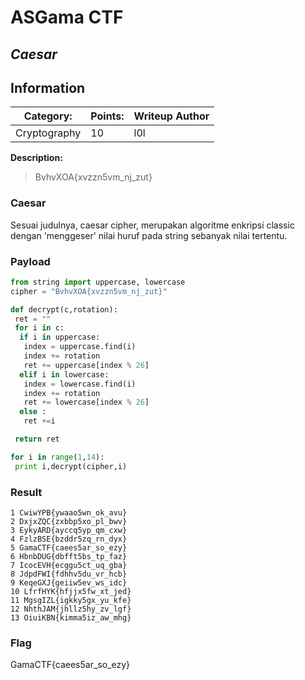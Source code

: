 # __ASGama CTF__ 
## _Caesar_

## Information
**Category:** | **Points:** | **Writeup Author**
--- | --- | ---
Cryptography | 10 | l0l

**Description:** 

> BvhvXOA{xvzzn5vm_nj_zut}

### Caesar
Sesuai judulnya, caesar cipher, merupakan algoritme enkripsi classic dengan 'menggeser' nilai huruf pada string sebanyak nilai tertentu.

### Payload
```py
from string import uppercase, lowercase
cipher = "BvhvXOA{xvzzn5vm_nj_zut}"

def decrypt(c,rotation):
 ret = ""
 for i in c:
  if i in uppercase:
   index = uppercase.find(i)
   index += rotation
   ret += uppercase[index % 26]
  elif i in lowercase:
   index = lowercase.find(i)
   index += rotation
   ret += lowercase[index % 26]
  else :
   ret +=i

 return ret

for i in range(1,14):
 print i,decrypt(cipher,i)
```

### Result
```
1 CwiwYPB{ywaao5wn_ok_avu}
2 DxjxZQC{zxbbp5xo_pl_bwv}
3 EykyARD{ayccq5yp_qm_cxw}
4 FzlzBSE{bzddr5zq_rn_dyx}
5 GamaCTF{caees5ar_so_ezy}
6 HbnbDUG{dbfft5bs_tp_faz}
7 IcocEVH{ecggu5ct_uq_gba}
8 JdpdFWI{fdhhv5du_vr_hcb}
9 KeqeGXJ{geiiw5ev_ws_idc}
10 LfrfHYK{hfjjx5fw_xt_jed}
11 MgsgIZL{igkky5gx_yu_kfe}
12 NhthJAM{jhllz5hy_zv_lgf}
13 OiuiKBN{kimma5iz_aw_mhg}
```

### Flag
GamaCTF{caees5ar_so_ezy}